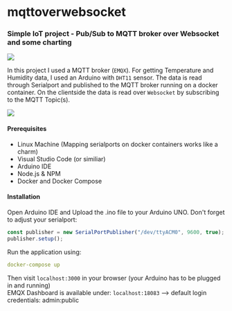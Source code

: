 # mqttoverwebsocket

### Simple IoT project - Pub/Sub to MQTT broker over Websocket and some charting 
<img src="https://github.com/aliesenli/mqttemperature/blob/main/doc/chart.png">

In this project I used a MQTT broker (`EMQX`). For getting Temperature and Humidity data, I used an Arduino with `DHT11` sensor. The data is read through Serialport and published to the MQTT broker running on a docker container. On the clientside the data is read over `Websocket` by subscribing to the MQTT Topic(s). 

<img src="https://github.com/aliesenli/mqttemperature/blob/main/doc/emqx-dashboard.png">

#### Prerequisites
- Linux Machine (Mapping serialports on docker containers works like a charm)
- Visual Studio Code (or similiar)
- Arduino IDE
- Node.js & NPM
- Docker and Docker Compose

#### Installation
Open Arduino IDE and Upload the .ino file to your Arduino UNO. Don't forget to adjust your serialport:

```typescript
const publisher = new SerialPortPublisher("/dev/ttyACM0", 9600, true);
publisher.setup();
```

Run the application using:

```yml
docker-compose up
```
Then visit `localhost:3000` in your browser (your Arduino has to be plugged in and running) \
EMQX Dashboard is available under: `localhost:18083` --> default login credentials: admin:public

